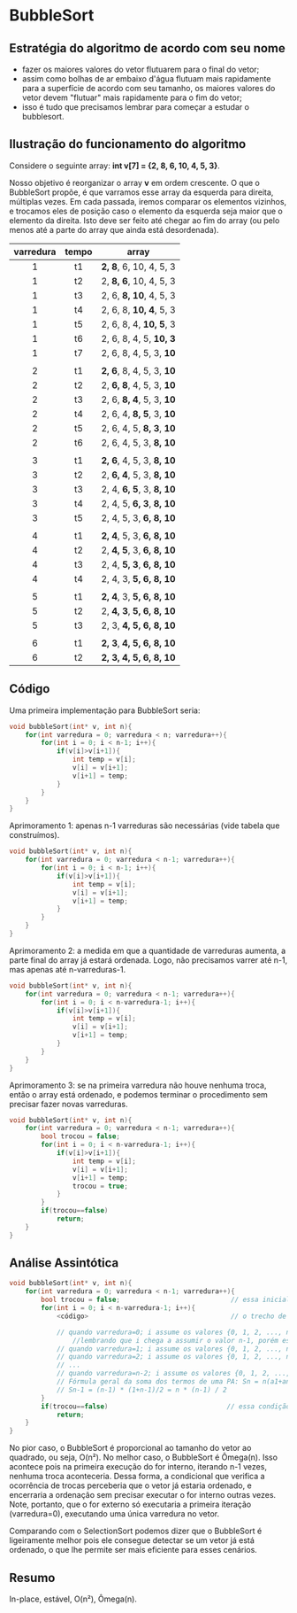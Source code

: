 # BubbleSort

## Estratégia do algoritmo de acordo com seu nome

 - fazer os maiores valores do vetor flutuarem para o final do vetor;
 - assim como bolhas de ar embaixo d'água flutuam mais rapidamente para a superfície de acordo com seu tamanho, os maiores valores do vetor devem "flutuar" mais rapidamente para o fim do vetor;
 - isso é tudo que precisamos lembrar para começar a estudar o bubblesort.

## Ilustração do funcionamento do algoritmo

Considere o seguinte array: **int v[7] = {2, 8, 6, 10, 4, 5, 3}**.

Nosso objetivo é reorganizar o array **v** em ordem crescente.
O que o BubbleSort propõe, é que varramos esse array da esquerda para direita, múltiplas vezes.
Em cada passada, iremos comparar os elementos vizinhos, e trocamos eles de posição caso o elemento da esquerda seja maior que o elemento da direita.
Isto deve ser feito até chegar ao fim do array (ou pelo menos até a parte do array que ainda está desordenada).

varredura | tempo | array |  
:-------------------------:|:-------------------------:|:-------------------------:
1 | t1 | **2, 8**, 6, 10, 4, 5, 3
1 | t2 | 2, **8, 6**, 10, 4, 5, 3
1 | t3 | 2, 6, **8, 10**, 4, 5, 3
1 | t4 | 2, 6, 8, **10, 4**, 5, 3
1 | t5 | 2, 6, 8, 4, **10, 5**, 3
1 | t6 | 2, 6, 8, 4, 5, **10, 3**
1 | t7 | 2, 6, 8, 4, 5, 3, **10**
||
2 | t1 | **2, 6**, 8, 4, 5, 3, **10**
2 | t2 | 2, **6, 8**, 4, 5, 3, **10**
2 | t3 | 2, 6, **8, 4**, 5, 3, **10**
2 | t4 | 2, 6, 4, **8, 5**, 3, **10**
2 | t5 | 2, 6, 4, 5, **8, 3**, **10**
2 | t6 | 2, 6, 4, 5, 3, **8, 10**
||
3 | t1 | **2, 6**, 4, 5, 3, **8, 10**
3 | t2 | 2, **6, 4**, 5, 3, **8, 10**
3 | t3 | 2, 4, **6, 5**, 3, **8, 10**
3 | t4 | 2, 4, 5, **6, 3**, **8, 10**
3 | t5 | 2, 4, 5, 3, **6, 8, 10**
||
4 | t1 | **2, 4**, 5, 3, **6, 8, 10**
4 | t2 | 2, **4, 5**, 3, **6, 8, 10**
4 | t3 | 2, 4, **5, 3**, **6, 8, 10**
4 | t4 | 2, 4, 3, **5, 6, 8, 10**
||
5 | t1 | **2, 4**, 3, **5, 6, 8, 10**
5 | t2 | 2, **4, 3**, **5, 6, 8, 10**
5 | t3 | 2, 3, **4, 5, 6, 8, 10**
||
6 | t1 | **2, 3**, **4, 5, 6, 8, 10**
6 | t2 | **2, 3, 4, 5, 6, 8, 10**

## Código

Uma primeira implementação para BubbleSort seria:

```c
void bubbleSort(int* v, int n){    
    for(int varredura = 0; varredura < n; varredura++){
        for(int i = 0; i < n-1; i++){
            if(v[i]>v[i+1]){
                int temp = v[i];
                v[i] = v[i+1];
                v[i+1] = temp;
            }
        }
    }
}
```

Aprimoramento 1: apenas n-1 varreduras são necessárias (vide tabela que construímos).

```c
void bubbleSort(int* v, int n){    
    for(int varredura = 0; varredura < n-1; varredura++){
        for(int i = 0; i < n-1; i++){
            if(v[i]>v[i+1]){
                int temp = v[i];
                v[i] = v[i+1];
                v[i+1] = temp;
            }
        }
    }
}
```

Aprimoramento 2: a medida em que a quantidade de varreduras aumenta, a parte final do array já estará ordenada. Logo, não precisamos varrer até n-1, mas apenas até n-varreduras-1.

```c
void bubbleSort(int* v, int n){    
    for(int varredura = 0; varredura < n-1; varredura++){
        for(int i = 0; i < n-varredura-1; i++){
            if(v[i]>v[i+1]){
                int temp = v[i];
                v[i] = v[i+1];
                v[i+1] = temp;
            }
        }
    }
}
```

Aprimoramento 3: se na primeira varredura não houve nenhuma troca, então o array está ordenado, e podemos terminar o procedimento sem precisar fazer novas varreduras.

```c
void bubbleSort(int* v, int n){    
    for(int varredura = 0; varredura < n-1; varredura++){
        bool trocou = false;
        for(int i = 0; i < n-varredura-1; i++){
            if(v[i]>v[i+1]){
                int temp = v[i];
                v[i] = v[i+1];
                v[i+1] = temp;
                trocou = true;
            }
        }
        if(trocou==false)
            return;
    }
}
```

## Análise Assintótica

```c
void bubbleSort(int* v, int n){    
    for(int varredura = 0; varredura < n-1; varredura++){
        bool trocou = false;                            // essa inicialização/atribuição executa n-1 vezes
        for(int i = 0; i < n-varredura-1; i++){
            <código>                                    // o trecho de código dentro do for executa n²/2 - n/2 vezes

            // quando varredura=0; i assume os valores {0, 1, 2, ..., n-0-2}; em suma, executa n-1 vezes
                //lembrando que i chega a assumir o valor n-1, porém esse valor não satisfaz a condicional de execução do laço, e portanto o <código> de dentro desse for não executará quando i=n-1
            // quando varredura=1; i assume os valores {0, 1, 2, ..., n-1-2}; em suma, executa n-2 vezes
            // quando varredura=2; i assume os valores {0, 1, 2, ..., n-2-2}; em suma, executa n-3 vezes
            // ...
            // quando varredura=n-2; i assume os valores {0, 1, 2, ..., n-(n-2)-2}; em suma, executa 1 vez
            // Fórmula geral da soma dos termos de uma PA: Sn = n(a1+an)/2
            // Sn-1 = (n-1) * (1+n-1)/2 = n * (n-1) / 2
        }
        if(trocou==false)                              // essa condição é verificada n-1 vezes
            return;
    }
}
```

No pior caso, o BubbleSort é proporcional ao tamanho do vetor ao quadrado, ou seja, O(n²).
No melhor caso, o BubbleSort é Ômega(n).
Isso acontece pois na primeira execução do for interno, iterando n-1 vezes, nenhuma troca aconteceria.
Dessa forma, a condicional que verifica a ocorrência de trocas perceberia que o vetor já estaria ordenado, e encerraria a ordenação sem precisar executar o for interno outras vezes.
Note, portanto, que o for externo só executaria a primeira iteração (varredura=0), executando uma única varredura no vetor.

Comparando com o SelectionSort podemos dizer que o BubbleSort é ligeiramente melhor pois ele consegue detectar se um vetor já está ordenado, o que lhe permite ser mais eficiente para esses cenários.

## Resumo

In-place, estável, O(n²), Ômega(n).
